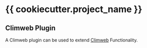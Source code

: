# {{ cookiecutter.project_name }}

## Climweb Plugin

A Climweb plugin can be used to extend [Climweb](https:/github.com/wmo-raf/climweb) Functionality.

